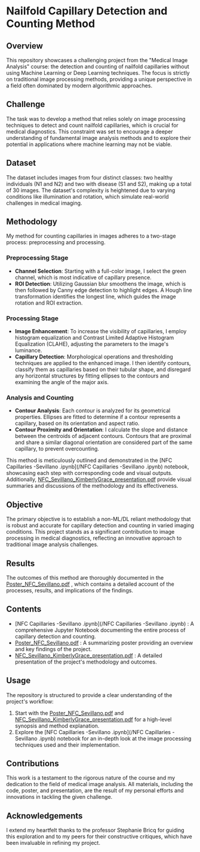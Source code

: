 # Nailfold Capillary Detection and Counting Method

## Overview

This repository showcases a challenging project from the "Medical Image Analysis" course: the detection and counting of nailfold capillaries without using Machine Learning or Deep Learning techniques. The focus is strictly on traditional image processing methods, providing a unique perspective in a field often dominated by modern algorithmic approaches.

## Challenge

The task was to develop a method that relies solely on image processing techniques to detect and count nailfold capillaries, which is crucial for medical diagnostics. This constraint was set to encourage a deeper understanding of fundamental image analysis methods and to explore their potential in applications where machine learning may not be viable.

## Dataset

The dataset includes images from four distinct classes: two healthy individuals (N1 and N2) and two with disease (S1 and S2), making up a total of 30 images. The dataset's complexity is heightened due to varying conditions like illumination and rotation, which simulate real-world challenges in medical imaging.

## Methodology

My method for counting capillaries in images adheres to a two-stage process: preprocessing and processing.

### Preprocessing Stage
- **Channel Selection**: Starting with a full-color image, I select the green channel, which is most indicative of capillary presence.
- **ROI Detection**: Utilizing Gaussian blur smoothens the image, which is then followed by Canny edge detection to highlight edges. A Hough line transformation identifies the longest line, which guides the image rotation and ROI extraction.

### Processing Stage
- **Image Enhancement**: To increase the visibility of capillaries, I employ histogram equalization and Contrast Limited Adaptive Histogram Equalization (CLAHE), adjusting the parameters to the image's luminance.
- **Capillary Detection**: Morphological operations and thresholding techniques are applied to the enhanced image. I then identify contours, classify them as capillaries based on their tubular shape, and disregard any horizontal structures by fitting ellipses to the contours and examining the angle of the major axis.

### Analysis and Counting
- **Contour Analysis**: Each contour is analyzed for its geometrical properties. Ellipses are fitted to determine if a contour represents a capillary, based on its orientation and aspect ratio.
- **Contour Proximity and Orientation**: I calculate the slope and distance between the centroids of adjacent contours. Contours that are proximal and share a similar diagonal orientation are considered part of the same capillary, to prevent overcounting.

This method is meticulously outlined and demonstrated in the [NFC Capillaries -Sevillano .ipynb](/NFC Capillaries -Sevillano .ipynb) notebook, showcasing each step with corresponding code and visual outputs. Additionally, [NFC_Sevillano_KimberlyGrace_presentation.pdf](/NFC_Sevillano_KimberlyGrace_presentation.pdf) provide visual summaries and discussions of the methodology and its effectiveness.

## Objective

The primary objective is to establish a non-ML/DL reliant methodology that is robust and accurate for capillary detection and counting in varied imaging conditions. This project stands as a significant contribution to image processing in medical diagnostics, reflecting an innovative approach to traditional image analysis challenges.

## Results

The outcomes of this method are thoroughly documented in the [Poster_NFC_Sevillano.pdf](/Poster_NFC_Sevillano.pdf) , which contains a detailed account of the processes, results, and implications of the findings.

## Contents

- [NFC Capillaries -Sevillano .ipynb](/NFC Capillaries -Sevillano .ipynb) : A comprehensive Jupyter Notebook documenting the entire process of capillary detection and counting.
- [Poster_NFC_Sevillano.pdf](/Poster_NFC_Sevillano.pdf) : A summarizing poster providing an overview and key findings of the project.
- [NFC_Sevillano_KimberlyGrace_presentation.pdf](/NFC_Sevillano_KimberlyGrace_presentation.pdf) : A detailed presentation of the project's methodology and outcomes.

## Usage

The repository is structured to provide a clear understanding of the project's workflow:
1. Start with the [Poster_NFC_Sevillano.pdf](/Poster_NFC_Sevillano.pdf) and [NFC_Sevillano_KimberlyGrace_presentation.pdf](/NFC_Sevillano_KimberlyGrace_presentation.pdf) for a high-level synopsis and method explanation.
2. Explore the [NFC Capillaries -Sevillano .ipynb](/NFC Capillaries -Sevillano .ipynb) notebook for an in-depth look at the image processing techniques used and their implementation.

## Contributions

This work is a testament to the rigorous nature of the course and my dedication to the field of medical image analysis. All materials, including the code, poster, and presentation, are the result of my personal efforts and innovations in tackling the given challenge.

## Acknowledgements

I extend my heartfelt thanks to the professor Stephanie Bricq for guiding this exploration and to my peers for their constructive critiques, which have been invaluable in refining my project.
